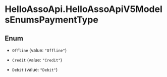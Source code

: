 # HelloAssoApi.HelloAssoApiV5ModelsEnumsPaymentType

## Enum


* `Offline` (value: `"Offline"`)

* `Credit` (value: `"Credit"`)

* `Debit` (value: `"Debit"`)


